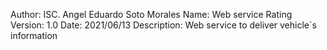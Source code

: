 Author: ISC. Angel Eduardo Soto Morales
Name: Web service Rating
Version: 1.0
Date: 2021/06/13
Description: Web service to deliver vehicle´s information
